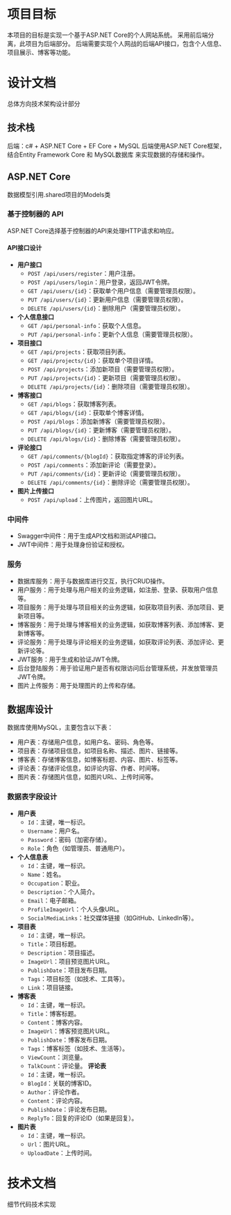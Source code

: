 # 项目目标
本项目的目标是实现一个基于ASP.NET Core的个人网站系统。
采用前后端分离，此项目为后端部分。
后端需要实现个人网战的后端API接口，包含个人信息、项目展示、博客等功能。

# 设计文档
总体方向技术架构设计部分
## 技术栈
后端：c# + ASP.NET Core + EF Core + MySQL
后端使用ASP.NET Core框架，结合Entity Framework Core 和 MySQL数据库 来实现数据的存储和操作。

## ASP.NET Core
数据模型引用.shared项目的Models类

### 基于控制器的 API
ASP.NET Core选择基于控制器的API来处理HTTP请求和响应。

#### API接口设计
- **用户接口**
  - `POST /api/users/register`：用户注册。
  - `POST /api/users/login`：用户登录，返回JWT令牌。
  - `GET /api/users/{id}`：获取单个用户信息（需要管理员权限）。
  - `PUT /api/users/{id}`：更新用户信息（需要管理员权限）。
  - `DELETE /api/users/{id}`：删除用户（需要管理员权限）。
- **个人信息接口**
  - `GET /api/personal-info`：获取个人信息。
  - `PUT /api/personal-info`：更新个人信息（需要管理员权限）。
- **项目接口**
  - `GET /api/projects`：获取项目列表。
  - `GET /api/projects/{id}`：获取单个项目详情。
  - `POST /api/projects`：添加新项目（需要管理员权限）。
  - `PUT /api/projects/{id}`：更新项目（需要管理员权限）。
  - `DELETE /api/projects/{id}`：删除项目（需要管理员权限）。
- **博客接口**
  - `GET /api/blogs`：获取博客列表。
  - `GET /api/blogs/{id}`：获取单个博客详情。
  - `POST /api/blogs`：添加新博客（需要管理员权限）。
  - `PUT /api/blogs/{id}`：更新博客（需要管理员权限）。
  - `DELETE /api/blogs/{id}`：删除博客（需要管理员权限）。
- **评论接口**
  - `GET /api/comments/{blogId}`：获取指定博客的评论列表。
  - `POST /api/comments`：添加新评论（需要登录）。
  - `PUT /api/comments/{id}`：更新评论（需要管理员权限）。
  - `DELETE /api/comments/{id}`：删除评论（需要管理员权限）。
- **图片上传接口**
  - `POST /api/upload`：上传图片，返回图片URL。

### 中间件
- Swagger中间件：用于生成API文档和测试API接口。
- JWT中间件：用于处理身份验证和授权。

### 服务
- 数据库服务：用于与数据库进行交互，执行CRUD操作。
- 用户服务：用于处理与用户相关的业务逻辑，如注册、登录、获取用户信息等。
- 项目服务：用于处理与项目相关的业务逻辑，如获取项目列表、添加项目、更新项目等。
- 博客服务：用于处理与博客相关的业务逻辑，如获取博客列表、添加博客、更新博客等。
- 评论服务：用于处理与评论相关的业务逻辑，如获取评论列表、添加评论、更新评论等。
- JWT服务：用于生成和验证JWT令牌。
- 后台登陆服务：用于验证用户是否有权限访问后台管理系统，并发放管理员JWT令牌。
- 图片上传服务：用于处理图片的上传和存储。

## 数据库设计
数据库使用MySQL，主要包含以下表：
- 用户表：存储用户信息，如用户名、密码、角色等。
- 项目表：存储项目信息，如项目名称、描述、图片、链接等。
- 博客表：存储博客信息，如博客标题、内容、图片、标签等。
- 评论表：存储评论信息，如评论内容、作者、时间等。
- 图片表：存储图片信息，如图片URL、上传时间等。

### 数据表字段设计
- **用户表**
  - `Id`：主键，唯一标识。
  - `Username`：用户名。
  - `Password`：密码（加密存储）。
  - `Role`：角色（如管理员、普通用户）。
- **个人信息表**
  - `Id`：主键，唯一标识。
  - `Name`：姓名。
  - `Occupation`：职业。
  - `Description`：个人简介。
  - `Email`：电子邮箱。
  - `ProfileImageUrl`：个人头像URL。
  - `SocialMediaLinks`：社交媒体链接（如GitHub、LinkedIn等）。
- **项目表**
  - `Id`：主键，唯一标识。
  - `Title`：项目标题。
  - `Description`：项目描述。
  - `ImageUrl`：项目预览图片URL。
  - `PublishDate`：项目发布日期。
  - `Tags`：项目标签（如技术、工具等）。
  - `Link`：项目链接。
- **博客表**
  - `Id`：主键，唯一标识。
  - `Title`：博客标题。
  - `Content`：博客内容。
  - `ImageUrl`：博客预览图片URL。
  - `PublishDate`：博客发布日期。
  - `Tags`：博客标签（如技术、生活等）。
  - `ViewCount`：浏览量。
  - `TalkCount`：评论量。
  **评论表**
  - `Id`：主键，唯一标识。
  - `BlogId`：关联的博客ID。
  - `Author`：评论作者。
  - `Content`：评论内容。
  - `PublishDate`：评论发布日期。
  - `ReplyTo`：回复的评论ID（如果是回复）。
- **图片表**
  - `Id`：主键，唯一标识。
  - `Url`：图片URL。
  - `UploadDate`：上传时间。

# 技术文档
细节代码技术实现